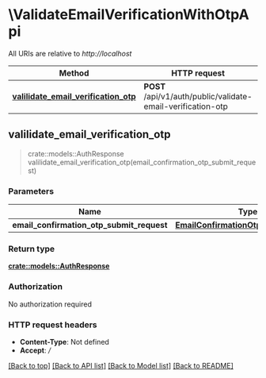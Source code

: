 # \ValidateEmailVerificationWithOtpApi

All URIs are relative to *http://localhost*

Method | HTTP request | Description
------------- | ------------- | -------------
[**valilidate_email_verification_otp**](ValidateEmailVerificationWithOtpApi.md#valilidate_email_verification_otp) | **POST** /api/v1/auth/public/validate-email-verification-otp | 



## valilidate_email_verification_otp

> crate::models::AuthResponse valilidate_email_verification_otp(email_confirmation_otp_submit_request)


### Parameters


Name | Type | Description  | Required | Notes
------------- | ------------- | ------------- | ------------- | -------------
**email_confirmation_otp_submit_request** | [**EmailConfirmationOtpSubmitRequest**](EmailConfirmationOtpSubmitRequest.md) |  | [required] |

### Return type

[**crate::models::AuthResponse**](AuthResponse.md)

### Authorization

No authorization required

### HTTP request headers

- **Content-Type**: Not defined
- **Accept**: */*

[[Back to top]](#) [[Back to API list]](../README.md#documentation-for-api-endpoints) [[Back to Model list]](../README.md#documentation-for-models) [[Back to README]](../README.md)

